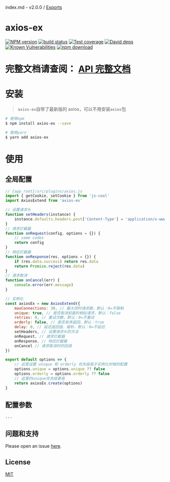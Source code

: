 index.md - v2.0.0 / [Exports](modules.md)

# axios-ex

[![NPM version][npm-image]][npm-url]
[![build status][travis-image]][travis-url]
[![Test coverage][codecov-image]][codecov-url]
[![David deps][david-image]][david-url]
[![Known Vulnerabilities][snyk-image]][snyk-url]
[![npm download][download-image]][download-url]

[npm-image]: https://img.shields.io/npm/v/axios-ex.svg?style=flat-square
[npm-url]: https://npmjs.org/package/axios-ex
[travis-image]: https://travis-ci.com/saqqdy/axios-ex.svg?branch=master
[travis-url]: https://travis-ci.com/saqqdy/axios-ex
[codecov-image]: https://img.shields.io/codecov/c/github/saqqdy/axios-ex.svg?style=flat-square
[codecov-url]: https://codecov.io/github/saqqdy/axios-ex?branch=master
[david-image]: https://img.shields.io/david/saqqdy/axios-ex.svg?style=flat-square
[david-url]: https://david-dm.org/saqqdy/axios-ex
[snyk-image]: https://snyk.io/test/npm/axios-ex/badge.svg?style=flat-square
[snyk-url]: https://snyk.io/test/npm/axios-ex
[download-image]: https://img.shields.io/npm/dm/axios-ex.svg?style=flat-square
[download-url]: https://npmjs.org/package/axios-ex

# **完整文档请查阅： [API 完整文档](./docs/modules.md)**

# 安装

> `axios-ex`自带了最新版的 axios，可以不用安装`axios`包

```bash
# 使用npm
$ npm install axios-ex --save

# 使用yarn
$ yarn add axios-ex
```

# 使用

## 全局配置

```js
// {app_root}/src/plugins/axios.js
import { getCookie, setCookie } from 'js-cool'
import AxiosExtend from 'axios-ex'

// 设置请求头
function setHeaders(instance) {
    instance.defaults.headers.post['Content-Type'] = 'application/x-www-form-urlencoded'
}
// 请求拦截器
function onRequest(config, options = {}) {
    // some codes
    return config
}
// 响应拦截器
function onResponse(res, options = {}) {
    if (res.data.success) return res.data
    return Promise.reject(res.data)
}
// 请求取消
function onCancel(err) {
    console.error(err.message)
}

// 实例化
const axiosEx = new AxiosExtend({
    maxConnections: 30, // 最大同时请求数，默认：0=不限制
    unique: true, // 是否取消前面的相似请求，默认：false
    retries: 0, // 重试次数，默认：0=不重试
    orderly: false, // 是否有序返回，默认：true
    delay: 0, // 延迟返回值，毫秒，默认：0=不延迟
    setHeaders, // 设置请求头的方法
    onRequest, // 请求拦截器
    onResponse, // 响应拦截器
    onCancel // 请求取消时的回调
})

export default options => {
    // 这里设置 unique 和 orderly 优先级高于实例化时候的配置
    options.unique = options.unique ?? false
    options.orderly = options.orderly ?? false
    // 这里的unique优先级更高
    return axiosEx.create(options)
}
```

## 配置参数

```
...
```

## 问题和支持

Please open an issue [here](https://github.com/saqqdy/axios-ex/issues).

## License

[MIT](LICENSE)
